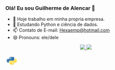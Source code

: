 ### Olá! Eu sou Guilherme de Alencar 👋



- 🔭 Hoje trabalho em minha propria empresa. 
- 🌱 Estudando Python e ciência de dados. 
- 📫 Contato de E-mail: Hexaemp@hotmail.com
- 😄 Pronouns: ele/dele

<div align="center">
  <a href="https://github.com/Guixiah">
  <img height="180em" src="https://github-readme-stats.vercel.app/api?username=Guixiah&show_icons=true&theme=dracula&include_all_commits=true&count_private=true"/>
  <img height="180em" src="https://github-readme-stats.vercel.app/api/top-langs/?username=Guixiah&layout=compact&langs_count=7&theme=dracula"/>
</div>
  <div style="display: inline_block"><br>
  <img align="center" alt="Rafa-Python" height="30" width="40" src="https://raw.githubusercontent.com/devicons/devicon/master/icons/python/python-original.svg">

</div>
  
